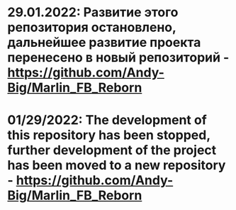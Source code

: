 # 29.01.2022: Развитие этого репозитория остановлено, дальнейшее развитие проекта перенесено в новый репозиторий - https://github.com/Andy-Big/Marlin_FB_Reborn

# 01/29/2022: The development of this repository has been stopped, further development of the project has been moved to a new repository - https://github.com/Andy-Big/Marlin_FB_Reborn
